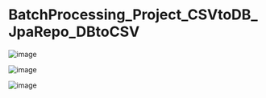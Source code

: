
# BatchProcessing_Project_CSVtoDB_JpaRepo_DBtoCSV  

![image](https://github.com/satyamjaysawal/Spring-Boot-Spring-Batch-Processing-Projects/assets/108862706/ceb78acc-58a4-4c34-b59f-5a46f9e84a80)

![image](https://github.com/satyamjaysawal/Spring-Boot-Spring-Batch-Processing-Projects/assets/108862706/396b466d-b1a7-49bf-9f7e-c5e669d28815)

![image](https://github.com/satyamjaysawal/Spring-Boot-Spring-Batch-Processing-Projects/assets/108862706/e1d59165-047f-4009-922b-a488f7ac8bcb)
